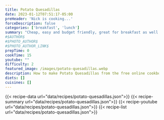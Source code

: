 ```yaml
---
title: Potato Quesadillas
date: 2023-01-12T07:51:17-05:00
preHeader: 'Nick is cooking...'
forceDescription: false
categories: ['breakfast', 'lunch']
summary: "Cheap, easy and budget friendly, great for breakfast as well as other meals too."
#$AUTHOR$
#$PHOTO_AUTHOR$
#$PHOTO_AUTHOR_LINK$
prepTime: 0
cookTime: 15
youtube: ""
difficulty: 2
featured_image: /images/potato-quesadillas.webp
description: How to make Potato Quesadillas from the free online cookbook
diets: []
cuisines: []
---
```

{{< recipe-data url="data/recipes/potato-quesadillas.json">}}
{{< recipe-summary url="data/recipes/potato-quesadillas.json">}}
{{< recipe-youtube url="data/recipes/potato-quesadillas.json">}}
{{< recipe-list url="data/recipes/potato-quesadillas.json">}}
